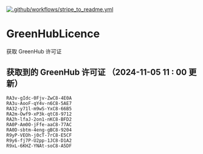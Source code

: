 [![.github/workflows/stripe_to_readme.yml](https://github.com/zjx-kimi/GreenHubLicence/actions/workflows/stripe_to_readme.yml/badge.svg)](https://github.com/zjx-kimi/GreenHubLicence/actions/workflows/stripe_to_readme.yml)
# GreenHubLicence
获取 GreenHub 许可证
## 获取到的 GreenHub 许可证 （2024-11-05 11 : 00 更新）
```
RA3v-gIdc-0Fjv-ZwC8-4E0A
RA3u-AooF-qY4v-n6C8-5AE7
RA32-y71l-m9wS-YxC8-66B5
RA2m-Owf9-xP3k-qtC8-9712
RA2h-lfaJ-2on1-nKC8-BFD2
RA0P-Am0O-jFfe-aaC8-77AC
RA0D-sbtm-4eng-gBC8-9204
R9yP-VEOh-j0cT-7rC8-E5CF
R9y6-fj7P-U2pp-1JC8-D1A2
R9xL-6KHZ-YNAt-soC8-A5DF
```
